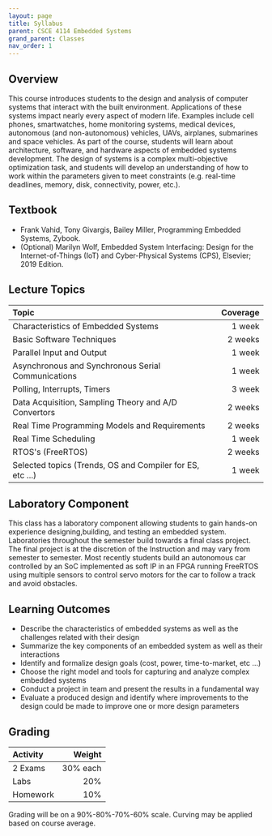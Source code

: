 ```yaml
---
layout: page
title: Syllabus
parent: CSCE 4114 Embedded Systems
grand_parent: Classes
nav_order: 1
---
```


## Overview

This course introduces students to the design and analysis of computer systems that interact with the built environment. Applications of these systems impact nearly every aspect of modern life. Examples include cell phones, smartwatches, home monitoring systems, medical devices, autonomous (and non-autonomous) vehicles, UAVs, airplanes, submarines and space vehicles.  As part of the course, students will learn about architecture, software, and hardware aspects of embedded systems development. The design of systems is a complex multi-objective optimization task, and students will develop an understanding of how to work within the parameters given to meet constraints (e.g. real-time deadlines, memory, disk, connectivity, power, etc.).

## Textbook

- Frank Vahid, Tony Givargis, Bailey Miller, Programming Embedded Systems, Zybook.
- (Optional) Marilyn Wolf, Embedded System Interfacing: Design for the Internet-of-Things (IoT) and Cyber-Physical Systems (CPS), Elsevier; 2019 Edition.

## Lecture Topics

| Topic                                                                           | Coverage |
|:------------------------------------------------------------------------------- | --------:|
| Characteristics of Embedded Systems                                             |  1 week |
| Basic Software Techniques                                                       |  2 weeks |
| Parallel Input and Output                                                       |  1 week |
| Asynchronous and Synchronous Serial Communications                              |  1 week |
| Polling, Interrupts, Timers                                                     |  3 week |
| Data Acquisition, Sampling Theory and A/D Convertors                            |  2 weeks |
| Real Time Programming Models and Requirements                                   |  2 weeks |
| Real Time Scheduling                                                            |  1 week |
| RTOS's (FreeRTOS)                                                               |  2 weeks |
| Selected topics (Trends, OS and Compiler for ES, etc ...)                       |  1 week |

## Laboratory Component

This class has a laboratory component allowing students to gain hands-on experience designing,building, and testing an embedded system. Laboratories throughout the semester build towards a final class project. The final project is at the discretion of the Instruction and may vary from semester to semester.  Most recently students build an autonomous car controlled by an SoC implemented as soft IP in an FPGA running FreeRTOS using multiple sensors to control servo motors for the car to follow a track and avoid obstacles.

## Learning Outcomes

- Describe the characteristics of embedded systems as well as the challenges related with their design
- Summarize the key components of an embedded system as well as their interactions
- Identify and formalize design goals (cost, power, time-to-market, etc ...)
- Choose the right model and tools for capturing and analyze complex embedded systems
- Conduct a project in team and present the results in a fundamental way
- Evaluate a produced design and identify where improvements to the design could be made to improve one or more design parameters

## Grading

| Activity |   Weight |
|:-------- | --------:|
| 2 Exams  | 30% each |
| Labs     |      20% |
| Homework |      10% |

Grading will be on a 90%-80%-70%-60% scale.  Curving may be applied based on course average.

